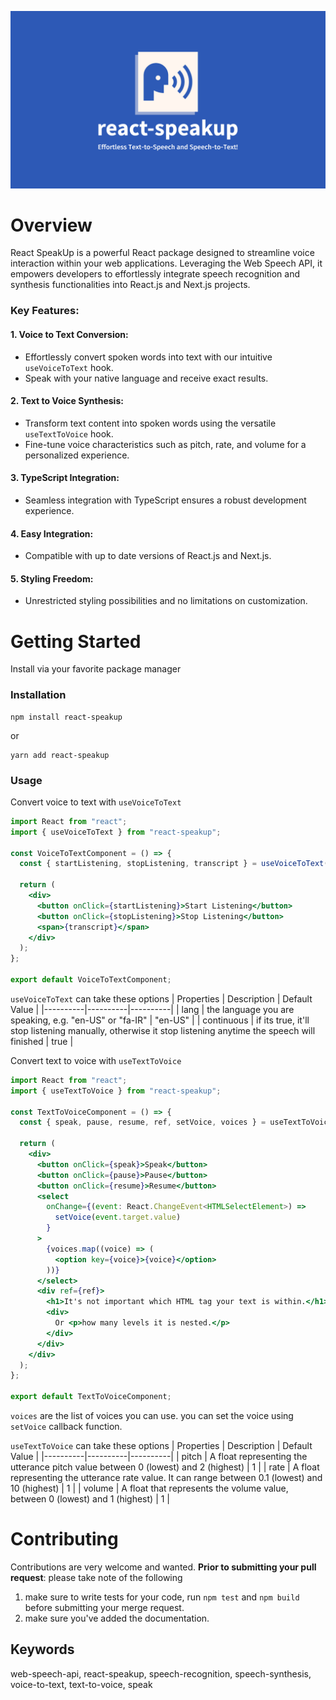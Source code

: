 ![React SpeakUp: Bringing the power of voice to your React applications with ease.](./src/assets/logo.png)

# Overview
React SpeakUp is a powerful React package designed to streamline voice interaction within your web applications. Leveraging the Web Speech API, it empowers developers to effortlessly integrate speech recognition and synthesis functionalities into React.js and Next.js projects.

### Key Features:

#### 1. **Voice to Text Conversion:**

-   Effortlessly convert spoken words into text with our intuitive `useVoiceToText` hook.
-   Speak with your native language and receive exact results.

#### 2. **Text to Voice Synthesis:**

-   Transform text content into spoken words using the versatile `useTextToVoice` hook.
-   Fine-tune voice characteristics such as pitch, rate, and volume for a personalized experience.

#### 3. **TypeScript Integration:**
-   Seamless integration with TypeScript ensures a robust development experience.

#### 4. **Easy Integration:**
-   Compatible with up to date versions of React.js and Next.js.

#### 5. **Styling Freedom:**

-   Unrestricted styling possibilities and no limitations on customization.


# Getting Started
Install via your favorite package manager

### Installation

    npm install react-speakup
or

    yarn add react-speakup


  ### Usage
  Convert voice to text with `useVoiceToText`

```jsx
import React from "react";
import { useVoiceToText } from "react-speakup";

const VoiceToTextComponent = () => {
  const { startListening, stopListening, transcript } = useVoiceToText();

  return (
    <div>
      <button onClick={startListening}>Start Listening</button>
      <button onClick={stopListening}>Stop Listening</button>
      <span>{transcript}</span>
    </div>
  );
};

export default VoiceToTextComponent; 
```
`useVoiceToText` can take these options
| Properties | Description | Default Value |
|----------|----------|----------|
| lang |  the language you are speaking, e.g. "en-US" or "fa-IR" | "en-US" |
| continuous | if its true, it'll stop listening manually, otherwise it stop listening anytime the speech will finished | true |



Convert text to voice with `useTextToVoice`
```jsx
import React from "react";
import { useTextToVoice } from "react-speakup";

const TextToVoiceComponent = () => {
  const { speak, pause, resume, ref, setVoice, voices } = useTextToVoice<HTMLDivElement>();

  return (
    <div>
      <button onClick={speak}>Speak</button>
      <button onClick={pause}>Pause</button>
      <button onClick={resume}>Resume</button>
      <select
        onChange={(event: React.ChangeEvent<HTMLSelectElement>) =>
          setVoice(event.target.value)
        }
      >
        {voices.map((voice) => (
          <option key={voice}>{voice}</option>
        ))}
      </select>
      <div ref={ref}>
        <h1>It's not important which HTML tag your text is within.</h1>
        <div>
          Or <p>how many levels it is nested.</p>
        </div>
      </div>
    </div>
  );
};

export default TextToVoiceComponent;
```
`voices` are the list of voices you can use. you can set the voice using `setVoice` callback function.

`useTextToVoice` can take these options
| Properties | Description | Default Value |
|----------|----------|----------|
| pitch |  A float representing the utterance pitch value between 0 (lowest) and 2 (highest) | 1 |
| rate | A float representing the utterance rate value. It can range between 0.1 (lowest) and 10 (highest) | 1 |
| volume | A float that represents the volume value, between 0 (lowest) and 1 (highest) | 1 |

# Contributing
Contributions are very welcome and wanted.
**Prior to submitting your pull request**: please take note of the following

1.  make sure to write tests for your code, run  `npm test`  and  `npm build`  before submitting your merge request.
2.  make sure you've added the documentation.

## Keywords
web-speech-api, react-speakup, speech-recognition, speech-synthesis, voice-to-text, text-to-voice, speak
